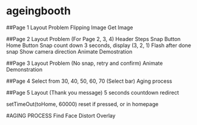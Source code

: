 # ageingbooth

##Page 1
Layout Problem
Flipping Image
Get Image

##Page 2
Layout Problem (For Page 2, 3, 4)
	Header
	Steps
	Snap Button
	Home Button 
Snap count down 3 seconds, display (3, 2, 1)
Flash after done snap
Show camera direction
Animate Demostration

##Page 3
Layout Problem (No snap, retry and confirm)
Animate Demonstration

##Page 4
Select from 30, 40, 50, 60, 70 (Select bar)
Aging process

##Page 5
Layout (Thank you message)
5 seconds countdown redirect

setTimeOut(toHome, 60000)
reset if pressed, or in homepage


#AGING PROCESS
Find Face
Distort
Overlay
